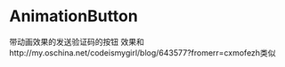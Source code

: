 # AnimationButton
带动画效果的发送验证码的按钮
效果和http://my.oschina.net/codeismygirl/blog/643577?fromerr=cxmofezh类似

